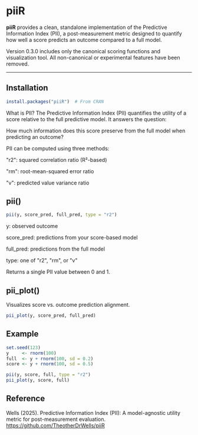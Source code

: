 # piiR

**piiR** provides a clean, standalone implementation of the Predictive Information Index (PII), a post-measurement metric designed to quantify how well a score predicts an outcome compared to a full model.

Version 0.3.0 includes only the canonical scoring functions and visualization tool. All non-canonical or experimental features have been removed.

---

## Installation

```r
install.packages("piiR")  # From CRAN
```

What is PII?
The Predictive Information Index (PII) quantifies the utility of a score relative to the full predictive model. It answers the question:

How much information does this score preserve from the full model when predicting an outcome?

PII can be computed using three methods:

"r2": squared correlation ratio (R²-based)

"rm": root-mean-squared error ratio

"v": predicted value variance ratio



## pii()
```r
pii(y, score_pred, full_pred, type = "r2")
```
y: observed outcome

score_pred: predictions from your score-based model

full_pred: predictions from the full model

type: one of "r2", "rm", or "v"

Returns a single PII value between 0 and 1.

## pii_plot()
Visualizes score vs. outcome prediction alignment.

```r
pii_plot(y, score_pred, full_pred)
```

## Example
```r
set.seed(123)
y     <- rnorm(100)
full  <- y + rnorm(100, sd = 0.2)
score <- y + rnorm(100, sd = 0.5)

pii(y, score, full, type = "r2")
pii_plot(y, score, full)
```
## Reference
Wells (2025). Predictive Information Index (PII): A model-agnostic utility metric for post-measurement evaluation. https://github.com/TheotherDrWells/piiR
